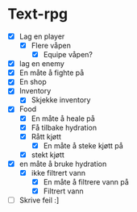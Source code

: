 # Text-rpg

- [x] Lag en player
  - [x] Flere våpen
    - [x] Equipe våpen?
- [x] lag en enemy
- [x] En måte å fighte på
- [x] En shop
- [x] Inventory
  - [x] Skjekke inventory
- [X] Food
  - [X] En måte å heale på
  - [X] Få tilbake hydration
  - [x] Rått kjøtt
    - [x] En måte å steke kjøtt på
  - [x] stekt kjøtt
- [x] en måte å bruke hydration
    - [x] ikke filtrert vann
      - [x] En måte å filtrere vann på
      - [x] Filtrert vann
  
- [ ] Skrive feil :]
